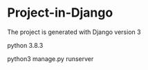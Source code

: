 # Project-in-Django
The project is generated with Django version 3

python 3.8.3

python3 manage.py runserver 
